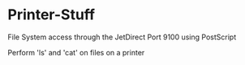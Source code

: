 # Printer-Stuff
File System access through the JetDirect Port 9100 using PostScript

Perform 'ls' and 'cat' on files on a printer
